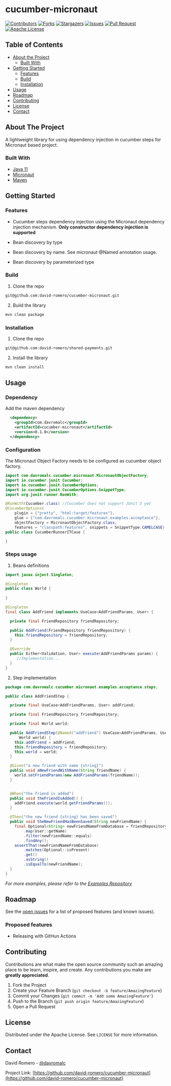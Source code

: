 # cucumber-micronaut

[![Contributors][contributors-shield]][contributors-url]
[![Forks][forks-shield]][forks-url]
[![Stargazers][stars-shield]][stars-url]
[![Issues][issues-shield]][issues-url]
[![Pull Request][pr-shield]][pr-url]
[![Apache License][license-shield]][license-url]



<!-- PROJECT LOGO -->




<!-- TABLE OF CONTENTS -->
## Table of Contents

* [About the Project](#about-the-project)
  * [Built With](#built-with)
* [Getting Started](#getting-started)
  * [Features](#features)
  * [Build](#build)
  * [Installation](#installation)
* [Usage](#usage)
* [Roadmap](#roadmap)
* [Contributing](#contributing)
* [License](#license)
* [Contact](#contact)



<!-- ABOUT THE PROJECT -->
## About The Project

A lightweight library for using dependency injection in cucumber steps for Micronaut based project.

### Built With

* [Java 11](https://adoptopenjdk.net/)
* [Micronaut](https://micronaut.io/index.html)
* [Maven](https://maven.apache.org/)



<!-- GETTING STARTED -->
## Getting Started

### Features

- Cucumber steps dependency injection using the Micronaut dependency injection mechanism. **Only constructor dependency injection is supported**

- Bean discovery by type
- Bean discovery by name. See micronaut @Named annotation usage.
- Bean discovery by parameterized type


### Build

1. Clone the repo

```sh
git@github.com:david-romero/cucumber-micronaut.git
```

2. Build the library

```sh
mvn clean package
```

### Installation

1. Clone the repo

```sh
git@github.com:david-romero/shared-payments.git
```

2. Install the library

```sh
mvn clean install
```


<!-- USAGE EXAMPLES -->
## Usage

### Dependency

Add the maven dependency

```xml
  <dependency>
    <groupId>com.davromalc</groupId>
    <artifactId>cucumber-micronaut</artifactId>
    <version>0.1.0</version>
  </dependency>
```

### Configuration

The Micronaut Object Factory needs to be configured as cucumber object factory.

```java
import com.davromalc.cucumber.micronaut.MicronautObjectFactory;
import io.cucumber.junit.Cucumber;
import io.cucumber.junit.CucumberOptions;
import io.cucumber.junit.CucumberOptions.SnippetType;
import org.junit.runner.RunWith;

@RunWith(Cucumber.class) //Cucumber does not support JUnit 5 yet
@CucumberOptions(
    plugin = {"pretty", "html:target/features"},
    glue = {"com.davromalc.cucumber.micronaut.examples.acceptance"},
    objectFactory = MicronautObjectFactory.class,
    features = "classpath:features", snippets = SnippetType.CAMELCASE)
public class CucumberRunnerITCase {

}
```

### Steps usage


1. Beans definitions

```java
import javax.inject.Singleton;

@Singleton
public class World {
  
}
```

```java
@Singleton
final class AddFriend implements UseCase<AddFriendParams, User> {

  private final FriendRepository friendRepository;

  public AddFriend(FriendRepository friendRepository) {
    this.friendRepository = friendRepository;
  }

  @Override
  public Either<Validation, User> execute(AddFriendParams params) {
     //Implementation...
  }
}
```

2. Step implementation

```java
package com.davromalc.cucumber.micronaut.examples.acceptance.steps;

public class AddFriendStep {

  private final UseCase<AddFriendParams, User> addFriend;

  private final FriendRepository friendRepository;

  private final World world;

  public AddFriendStep(@Named("addFriend") UseCase<AddFriendParams, User> addFriend, FriendRepository friendRepository,
      World world) {
    this.addFriend = addFriend;
    this.friendRepository = friendRepository;
    this.world = world;
  }

  @Given("a new friend with name {string}")
  public void aNewFriendWithName(String friendName) {
    world.setFriendParams(new AddFriendParams(friendName));
  }


  @When("the friend is added")
  public void theFriendIsAdded() {
    addFriend.execute(world.getFriendParams());
  }

  @Then("the new friend {string} has been saved")
  public void theNewFriendHasBeenSaved(String newFriendName) {
    final Optional<String> newFriendNameFromDatabase = friendRepository.findByName(newFriendName)
        .map(User::getName)
        .filter(newFriendName::equals)
        .findAny();
    assertThat(newFriendNameFromDatabase)
        .matches(Optional::isPresent)
        .get()
        .asString()
        .isEqualTo(newFriendName);
  }
}
```

_For more examples, please refer to the [Examples Repository](https://github.com/david-romero/cucumber-micronaut-examples)_



<!-- ROADMAP -->
## Roadmap

See the [open issues](https://github.com/david-romero/cucumber-micronaut/issues) for a list of proposed features (and known issues).

### Proposed features

- Releasing with GitHun Actions

<!-- CONTRIBUTING -->
## Contributing

Contributions are what make the open source community such an amazing place to be learn, inspire, and create. Any contributions you make are **greatly appreciated**.

1. Fork the Project
2. Create your Feature Branch (`git checkout -b feature/AmazingFeature`)
3. Commit your Changes (`git commit -m 'Add some AmazingFeature'`)
4. Push to the Branch (`git push origin feature/AmazingFeature`)
5. Open a Pull Request



<!-- LICENSE -->
## License

Distributed under the Apache License. See `LICENSE` for more information.



<!-- CONTACT -->
## Contact

David Romero - [@davromalc](https://twitter.com/davromalc)

Project Link: [https://github.com/david-romero/cucumber-micronaut](https://github.com/david-romero/cucumber-micronaut)





<!-- MARKDOWN LINKS & IMAGES -->
<!-- https://www.markdownguide.org/basic-syntax/#reference-style-links -->
[contributors-shield]: https://img.shields.io/github/contributors/othneildrew/Best-README-Template.svg?style=flat-square
[contributors-url]: https://github.com/david-romero/cucumber-micronaut/graphs/contributors
[forks-shield]: https://img.shields.io/github/forks/david-romero/cucumber-micronaut?style=flat-square
[forks-url]: hhttps://github.com/david-romero/cucumber-micronaut/network/members
[stars-shield]: https://img.shields.io/github/stars/david-romero/cucumber-micronaut?style=flat-square
[stars-url]: https://github.com/david-romero/cucumber-micronaut/stargazers
[issues-shield]: https://img.shields.io/github/issues/david-romero/cucumber-micronaut?style=flat-square
[issues-url]: https://github.com/david-romero/cucumber-micronaut/issues
[pr-shield]: https://img.shields.io/github/issues-pr/david-romero/cucumber-micronaut?style=flat-square
[pr-url]: https://github.com/david-romero/cucumber-micronaut/pulls
[license-shield]: https://img.shields.io/github/license/david-romero/cucumber-micronaut?style=flat-square
[license-url]: https://github.com/david-romero/cucumber-micronaut/blob/master/LICENSE
